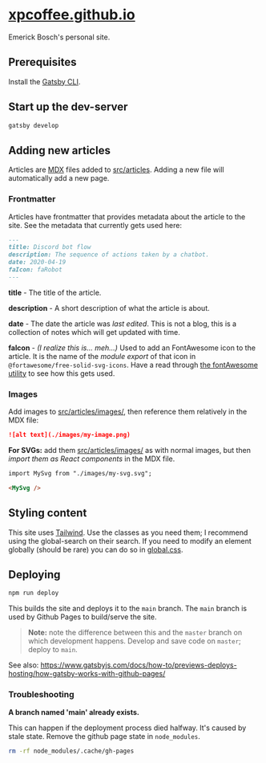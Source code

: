 # [xpcoffee.github.io](https://xpcoffee.github.io)

Emerick Bosch's personal site.

## Prerequisites

Install the [Gatsby CLI](https://www.gatsbyjs.com/docs/tutorial/part-0/#gatsby-cli).

## Start up the dev-server

```bash
gatsby develop
```

## Adding new articles

Articles are [MDX](https://mdxjs.com/) files added to [src/articles](./src/articles). Adding a new file will automatically add a new page.

### Frontmatter

Articles have frontmatter that provides metadata about the article to the site. See the metadata that currently gets used here:

```md
---
title: Discord bot flow
description: The sequence of actions taken by a chatbot.
date: 2020-04-19
faIcon: faRobot
---
```

**title** - The title of the article.

**description** - A short description of what the article is about.

**date** - The date the article was _last edited_. This is not a blog, this is a collection of notes which will get updated with time.

**faIcon** - _(I realize this is... meh...)_ Used to add an FontAwesome icon to the article. It is the name of the _module export_ of that icon in `@fortawesome/free-solid-svg-icons`. Have a read through [the fontAwesome utility](./src/utils/fontAwesome.tsx) to see how this gets used.

### Images

Add images to [src/articles/images/](./src/articles/images/), then reference them relatively in the MDX file:

```md
![alt text](./images/my-image.png)
```

**For SVGs:** add them [src/articles/images/](./src/articles/images/) as with normal images, but then _import them as React components_ in the MDX file.

```md
import MySvg from "./images/my-svg.svg";

<MySvg />
```

## Styling content

This site uses [Tailwind](https://tailwindcss.com/docs). Use the classes as you need them; I recommend using the global-search on their search. If you need to modify an element globally (should be rare) you can do so in [global.css](./src/styles/global.css).

## Deploying

```bash
npm run deploy
```

This builds the site and deploys it to the `main` branch. The `main` branch is used by Github Pages to build/serve the site.

> **Note:** note the difference between this and the `master` branch on which development happens. Develop and save code on `master`; deploy to `main`.

See also: https://www.gatsbyjs.com/docs/how-to/previews-deploys-hosting/how-gatsby-works-with-github-pages/

### Troubleshooting

**A branch named 'main' already exists.**

This can happen if the deployment process died halfway. It's caused by stale state. Remove the github page state in `node_modules`.

```bash
rm -rf node_modules/.cache/gh-pages
```
